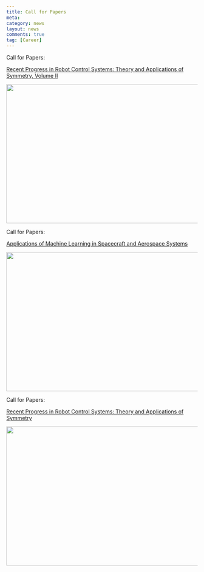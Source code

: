 ```yaml
---
title: Call for Papers
meta: 
category: news
layout: news
comments: true
tag: [Career]
---
```

Call for Papers: 

[Recent Progress in Robot Control Systems: Theory and Applications of Symmetry, Volume II](https://www.mdpi.com/journal/symmetry/special_issues/Z28KR0YVB3)

<img src="{{site.url}}/images/posts/SI3.png " alt="" width="640" height="366" title="" align="" />

Call for Papers: 

[Applications of Machine Learning in Spacecraft and Aerospace Systems](https://www.mdpi.com/journal/mathematics/special_issues/09O2330789)

<img src="{{site.url}}/images/posts/SI2.png " alt="" width="640" height="366" title="" align="" />

Call for Papers: 

[Recent Progress in Robot Control Systems: Theory and Applications of Symmetry](https://www.mdpi.com/journal/symmetry/special_issues/Recent_Progress_Robot_Control_Systems_Theory_Applications)

<img src="{{site.url}}/images/posts/SI1.png " alt="" width="640" height="366" title="" align="" />



